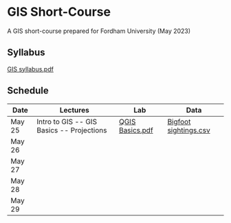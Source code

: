 # GIS Short-Course
A GIS short-course prepared for Fordham University (May 2023)

## Syllabus
[GIS syllabus.pdf](https://github.com/annathonis/annathonis.github.io/files/11434560/GIS.syllabus.pdf)

## Schedule

| Date | Lectures | Lab | Data
| --- | --- | --- | --- |
| May 25 | Intro to GIS -- GIS Basics -- Projections | [QGIS Basics.pdf](https://github.com/annathonis/annathonis.github.io/files/11550617/QGIS.Basics.pdf) | [Bigfoot sightings.csv](https://github.com/annathonis/annathonis.github.io/files/11550622/Bigfoot.sightings.csv) |
| May 26 |  |  |  |
| May 27 |  |  |  |
| May 28 |  |  |  |
| May 29 |  |  |  |
